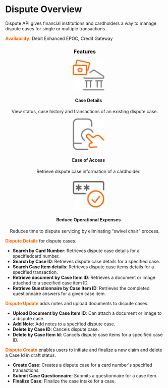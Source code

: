 # Dispute Overview

Dispute API gives financial institutions and cardholders a way to manage dispute cases for single or multiple transactions.

**<span style="color:#ff6600;">Availability:</span>** Debit Enhanced EPOC, Credit Gateway

 <h3 style="text-align: center">Features</h3>

<style>
.col-md-4 ul li {
    list-style: none;
}
</style>

<div class="row" style="text-align:center;" markdown=1>
<div class="col-md-4" markdown=1>

*   ![](assets/images/case-details.png)
    
    #### Case Details
    
   View status, case history and transactions of an existing dispute case.

</div>
<div class="col-md-4" markdown=1>

*   ![](assets/images/ease-of-access.png)

    #### Ease of Access
    
    Retrieve dispute case information of a cardholder.

</div>
<div class="col-md-4" markdown=1>

*   ![](assets/images/access-card.png)
    
    #### Reduce Operational Expenses
    
   Reduces time to dispute servicing by eliminating “swivel chair” process.
    
</div>
</div>



<span style="color:#ff6600;">**Dispute Details**</span> for dispute cases. 
* **Search by Card Number**: Retrieves dispute case details for a specifiedcard number.  
* **Search by Case ID**: Retrieves dispute case details for a specified case.
* **Search Case Item details**: Retrieves dispute case items details for a specified transaction.
* **Retrieve document by Case Item ID**: Retrieves  a document or image attached to a specified case item ID.
* **Retrieve Questionnaire by Case Item ID**: Retrieves  the completed questionnaire answers for a given case item.
 

<span style="color:#ff6600;">**Dispute Update**</span> adds notes and upload documents to dispute cases.
* **Upload Document by Case Item ID**: Can attach a document or image to a dispute case.
* **Add Note**: Add notes to a specified dispute case.
* **Delete by Case ID**: Cancels dispute case.
* **Delete by Case Item Id**: Cancels dispute case items for a specified case ID.
 

<span style="color:#ff6600;">**Dispute Create**</span> enables users to initiate and finalize a new claim and delete a Case Id in draft status.
* **Create Case**: Creates a dispute case for a card number's specified transactions.
* **Submit Case Questionnaire**: Submits a questionnaire for a case item.
* **Finalize Case**: Finalize the case intake for a case.
